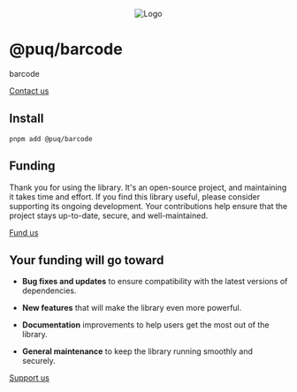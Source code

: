 <p align="center">
  <img src="https://beemood.github.io/puq/libs/barcode/assets/favicon.png" alt="Logo" />
</p>

# @puq/barcode

barcode

[Contact us](mailto:robert.brightline@gmail.com?subject=@puq/barcode)

## Install

`pnpm add @puq/barcode`

## Funding

Thank you for using the library. It's an open-source project, and maintaining it takes time and effort. If you find this library useful, please consider supporting its ongoing development. Your contributions help ensure that the project stays up-to-date, secure, and well-maintained.

[Fund us](https://cash.app/$puqlib)

## Your funding will go toward

- **Bug fixes and updates** to ensure compatibility with the latest versions of dependencies.

- **New features** that will make the library even more powerful.

- **Documentation** improvements to help users get the most out of the library.

- **General maintenance** to keep the library running smoothly and securely.

[Support us](https://cash.app/$puqlib)
